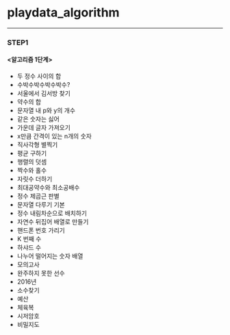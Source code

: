 # playdata_algorithm
---
### STEP1
#### <알고리즘 1단계>
* 두 정수 사이의 합	
* 수박수박수박수박수?	
* 서울에서 김서방 찾기	
* 약수의 합	
* 문자열 내 p와 y의 개수	
* 같은 숫자는 싫어	
* 가운데 글자 가져오기	
* x만큼 간격이 있는 n개의 숫자	
* 직사각형 별찍기	
* 평균 구하기	
* 행렬의 덧셈	
* 짝수와 홀수	
* 자릿수 더하기	
* 최대공약수와 최소공배수	
* 정수 제곱근 판별	
* 문자열 다루기 기본	
* 정수 내림차순으로 배치하기	
* 자연수 뒤집어 배열로 만들기	
* 핸드폰 번호 가리기	
* K 번째 수	
* 하샤드 수	
* 나누어 떨어지는 숫자 배열	
* 모의고사	
* 완주하지 못한 선수	
* 2016년	
* 소수찾기	
* 예산	
* 체육복	
* 시저암호	
* 비밀지도